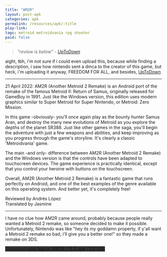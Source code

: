 ```yaml
---
title: "AM2R"
layout: post-apk
categories: apk
permalink: /resources/apk/:title
play-link: 
tags: metroid metroidvania rpg shooter
paid: false
---
```


> _"review is below" - <a href="https://am2r-another-metroid-2-remake.en.uptodown.com/android">UpToDown</a>_

aight, tbh, i'm not sure if i could even upload this, because while finding a description, i saw how nintendo sent a dmca to the creator of this game, but heck, i'm uploading it anyway, FREEDOM FOR ALL, and besides, <a href="https://am2r-another-metroid-2-remake.en.uptodown.com/android">UpToDown</a>

---

<timestamp>21 April 2022:</timestamp> AM2R (Another Metroid 2 Remake) is an Android port of the remake of the famous Metroid II: Return of Samus, originally released for GameBoy in 1991. Just like the Windows version, this edition uses modern graphics similar to Super Metroid for Super Nintendo, or Metroid: Zero Mission.

In this game -obviously- you'll once again play as the bounty hunter Samus Aran, and destroy the many new evolutions of Metroid as you explore the depths of the planet SR388. Just like other games in the saga, you'll begin the adventure with just a few weapons and abilities, and keep improving as you progress through the game's storyline. It's clearly a classic 'Metroidvania' game.

The main -and only- difference between AM2R (Another Metroid 2 Remake) and the Windows version is that the controls have been adapted to touchscreen devices. The game experience is practically identical, except that you control your heroine with buttons on the touchscreen.

Overall, AM2R (Another Metroid 2 Remake) is a fantastic game that runs perfectly on Android, and one of the best examples of the genre available on this operating system. And better yet, it's completely free!

Reviewed by Andrés López<br>
Translated by Jasmine

---

I have no clue how AM2R came around, probably because people really wanted a Metroid 2 remake, so someone decided to make it possible. Unfortunately, Nintendo was like "hey its my goddamn property, if y'all want a Metroid 2 remake so bad, i'll give you a better one!" so they made a remake on 3DS.

<div class="text-center">
    <a class="btn btn-dark btn-block w-100" onclick='apk("com.lojical.AM2R_1.5.2.apk")' style="text-decoration: none; background-color: #333;"> Download <b>com.lojical.AM2R_1.5.2.apk</b> (318 MB)</a>
</div>

